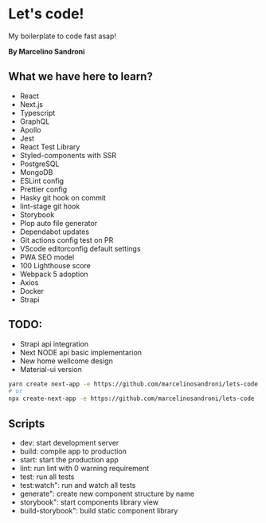 # Let's code!

My boilerplate to code fast asap!

**By Marcelino Sandroni**

## What we have here to learn?

* React
* Next.js
* Typescript
* GraphQL
* Apollo
* Jest
* React Test Library
* Styled-components with SSR
* PostgreSQL
* MongoDB
* ESLint config
* Prettier config
* Hasky git hook on commit
* lint-stage git hook
* Storybook
* Plop auto file generator
* Dependabot updates
* Git actions config test on PR
* VScode editorconfig default settings
* PWA SEO model
* 100 Lighthouse score
* Webpack 5 adoption
* Axios
* Docker
* Strapi

## TODO:
* Strapi api integration
* Next NODE api basic implementarion
* New home wellcome design
* Material-ui version


```bash
yarn create next-app -e https://github.com/marcelinosandroni/lets-code
# or
npx create-next-app -e https://github.com/marcelinosandroni/lets-code
```

## Scripts
* dev: start development server
* build: compile app to production
* start: start the production app
* lint: run lint with 0 warning requirement
* test: run all tests
* test:watch": run and watch all tests
* generate": create new component structure by name
* storybook": start components library view
* build-storybook": build static component library